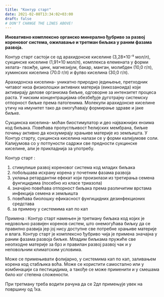 ```yaml
---
title: "Контур старт"
date: 2021-02-08T13:34:02+03:00
draft: false
# DON'T CHANGE THE LINES ABOVE!
---
```



**Иновативно комплексно органско минерално ђубриво за развој кореновог система,
ожилавање и третман биљака у раним фазама развоја.**

Контур старт састоји се од арахидонске киселине (3,28×10⁻⁵ мол/л), сукцинске киселине (1,91×10
мол/л), комплекса елемената у форми хелата- гвожђе, цинк, магнезијум, бакар, манган,
молибден (10,0 г/л), хуминских киселина (70.0 г/л) и фулво киселина (30,0 г/л).

Арахидонска киселина- уникатно природно једињење, претходник читавог низа физиолошки активних материја (еикозаноида) који активирају делове организма биљке, одговорне за интензитет процеса раста. У ниским концентрацијама обезбеђује дуготрајну системску отпорност биљке према патогенима. Молекули арахидонске киселине утичу на имунитет тако да омогућавају формирање здраве и јаке биљке.

Сукцинска киселина- моћан биостимулатор и део најважнијих ензима код биљака. Повећава пропустљивост ћелијских мембрана, биљке почињу активно да конзумирају храњиве материје из земљишта. У Контур старту, сукцинска киселина налази се у форми калијумове соли. Калијумова со у потпуности садржи све предности сукцинске киселине, али је прикладнија за употребу.

Контур старт :

1. стимулише развој кореновог система код младих биљака
2. побољшава исхрану корена у почетним фазама развоја
3. уклања ретардантни ефекат који произилази из третирања семена фунгицидима (посебно из
класе триазола)
4. значајно повећава отпорност биљака према различитим врстама инфекција семена и
земљишта
5. повећава биолошку ефикасност фунгицидних дезинфекционих средстава
6. за примену у системима кап по кап

Примена : Контур старт намењен је третману биљака код којих је недовољно развијен
коренов систем, што онемогућава биљку да се правилно развија јер јој нису доступне све
потребне храњиве материје и влага. Контур старт је комплексно ђубриво чија је примена
значајна у раним фазама развоја биљке. Младим биљкама пружиће све неопходне материје
за брз и правилан развој развој чак и у неповољним климатским условима.

Може се примењивати фолијарно, у системима кап по кап, заливањем корена код стабљика
воћа. Може се користити самостално или у комбинацији са пестицидима, а такође се може
применити и у смешама било ког степена сложености.

При третману треба водити рачуна да се 2дл примењује увек на површину од 1ха.

